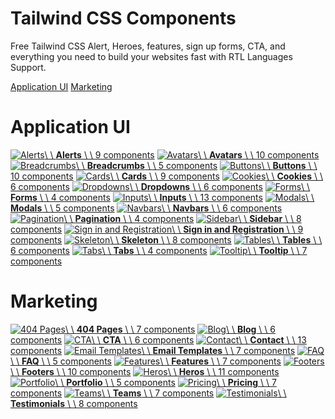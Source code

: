 # Tailwind CSS Components

Free Tailwind CSS Alert, Heroes, features, sign up forms, CTA, and everything you need to build your websites fast with RTL Languages Support.

[Application UI](https://merakiui.com/components#application-ui) [Marketing](https://merakiui.com/components#marketing)

# Application UI

[![Alerts](https://merakiui.com/images/components/thumbnails/alerts.webp)\\
\\
**Alerts** \\
\\
9 components](https://merakiui.com/components/application-ui/alerts) [![Avatars](https://merakiui.com/images/components/thumbnails/avatars.webp)\\
\\
**Avatars** \\
\\
10 components](https://merakiui.com/components/application-ui/avatars) [![Breadcrumbs](https://merakiui.com/images/components/thumbnails/breadcrumbs.webp)\\
\\
**Breadcrumbs** \\
\\
5 components](https://merakiui.com/components/application-ui/breadcrumbs) [![Buttons](https://merakiui.com/images/components/thumbnails/buttons.webp)\\
\\
**Buttons** \\
\\
10 components](https://merakiui.com/components/application-ui/buttons) [![Cards](https://merakiui.com/images/components/thumbnails/cards.webp)\\
\\
**Cards** \\
\\
9 components](https://merakiui.com/components/application-ui/cards) [![Cookies](https://merakiui.com/images/components/thumbnails/cookies.webp)\\
\\
**Cookies** \\
\\
6 components](https://merakiui.com/components/application-ui/cookies) [![Dropdowns](https://merakiui.com/images/components/thumbnails/dropdowns.webp)\\
\\
**Dropdowns** \\
\\
6 components](https://merakiui.com/components/application-ui/dropdowns) [![Forms](https://merakiui.com/images/components/thumbnails/forms.webp)\\
\\
**Forms** \\
\\
4 components](https://merakiui.com/components/application-ui/forms) [![Inputs](https://merakiui.com/images/components/thumbnails/inputs.webp)\\
\\
**Inputs** \\
\\
13 components](https://merakiui.com/components/application-ui/inputs) [![Modals](https://merakiui.com/images/components/thumbnails/modals.webp)\\
\\
**Modals** \\
\\
5 components](https://merakiui.com/components/application-ui/modals) [![Navbars](https://merakiui.com/images/components/thumbnails/navbars.webp)\\
\\
**Navbars** \\
\\
6 components](https://merakiui.com/components/application-ui/navbars) [![Pagination](https://merakiui.com/images/components/thumbnails/pagination.webp)\\
\\
**Pagination** \\
\\
4 components](https://merakiui.com/components/application-ui/pagination) [![Sidebar](https://merakiui.com/images/components/thumbnails/sidebar.webp)\\
\\
**Sidebar** \\
\\
8 components](https://merakiui.com/components/application-ui/sidebar) [![Sign in and Registration](https://merakiui.com/images/components/thumbnails/sign-in-and-registration.webp)\\
\\
**Sign in and Registration** \\
\\
9 components](https://merakiui.com/components/application-ui/sign-in-and-registration) [![Skeleton](https://merakiui.com/images/components/thumbnails/skeleton.webp)\\
\\
**Skeleton** \\
\\
8 components](https://merakiui.com/components/application-ui/skeleton) [![Tables](https://merakiui.com/images/components/thumbnails/tables.webp)\\
\\
**Tables** \\
\\
6 components](https://merakiui.com/components/application-ui/tables) [![Tabs](https://merakiui.com/images/components/thumbnails/tabs.webp)\\
\\
**Tabs** \\
\\
4 components](https://merakiui.com/components/application-ui/tabs) [![Tooltip](https://merakiui.com/images/components/thumbnails/tooltip.webp)\\
\\
**Tooltip** \\
\\
7 components](https://merakiui.com/components/application-ui/tooltip)

# Marketing

[![404 Pages](https://merakiui.com/images/components/thumbnails/404-pages.webp)\\
\\
**404 Pages** \\
\\
7 components](https://merakiui.com/components/marketing/404-pages) [![Blog](https://merakiui.com/images/components/thumbnails/blog.webp)\\
\\
**Blog** \\
\\
6 components](https://merakiui.com/components/marketing/blog) [![CTA](https://merakiui.com/images/components/thumbnails/cta.webp)\\
\\
**CTA** \\
\\
6 components](https://merakiui.com/components/marketing/cta) [![Contact](https://merakiui.com/images/components/thumbnails/contact.webp)\\
\\
**Contact** \\
\\
13 components](https://merakiui.com/components/marketing/contact) [![Email Templates](https://merakiui.com/images/components/thumbnails/email-templates.webp)\\
\\
**Email Templates** \\
\\
7 components](https://merakiui.com/components/marketing/email-templates) [![FAQ](https://merakiui.com/images/components/thumbnails/faq.webp)\\
\\
**FAQ** \\
\\
5 components](https://merakiui.com/components/marketing/faq) [![Features](https://merakiui.com/images/components/thumbnails/features.webp)\\
\\
**Features** \\
\\
7 components](https://merakiui.com/components/marketing/features) [![Footers](https://merakiui.com/images/components/thumbnails/footers.webp)\\
\\
**Footers** \\
\\
10 components](https://merakiui.com/components/marketing/footers) [![Heros](https://merakiui.com/images/components/thumbnails/heros.webp)\\
\\
**Heros** \\
\\
11 components](https://merakiui.com/components/marketing/heros) [![Portfolio](https://merakiui.com/images/components/thumbnails/portfolio.webp)\\
\\
**Portfolio** \\
\\
5 components](https://merakiui.com/components/marketing/portfolio) [![Pricing](https://merakiui.com/images/components/thumbnails/pricing.webp)\\
\\
**Pricing** \\
\\
7 components](https://merakiui.com/components/marketing/pricing) [![Teams](https://merakiui.com/images/components/thumbnails/teams.webp)\\
\\
**Teams** \\
\\
7 components](https://merakiui.com/components/marketing/teams) [![Testimonials](https://merakiui.com/images/components/thumbnails/testimonials.webp)\\
\\
**Testimonials** \\
\\
8 components](https://merakiui.com/components/marketing/testimonials)